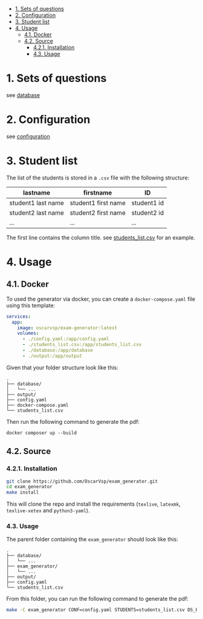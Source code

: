 - [1. Sets of questions](#1-sets-of-questions)
- [2. Configuration](#2-configuration)
- [3. Student list](#3-student-list)
- [4. Usage](#4-usage)
  - [4.1. Docker](#41-docker)
  - [4.2. Source](#42-source)
    - [4.2.1. Installation](#421-installation)
    - [4.3. Usage](#43-usage)


# 1. Sets of questions

see [database](database.md)

# 2. Configuration

see [configuration](configuration.md)

# 3. Student list

The list of the students is stored in a `.csv` file with the following structure:

| lastname           | firstname           | ID          |
| ------------------ | ------------------- | ----------- |
| student1 last name | student1 first name | student1 id |
| student2 last name | student2 first name | student2 id |
| ...                | ...                 | ...         |

The first line contains the column title. see [students_list.csv](../students_list_example.csv) for an example.

# 4. Usage

## 4.1. Docker

To used the generator via docker, you can create a `docker-compose.yaml` file using this template:

```yaml
services:
  app:
    image: oscarvsp/exam-generator:latest
    volumes:
      - ./config.yaml:/app/config.yaml
      - ./students_list.csv:/app/students_list.csv
      - ./database:/app/database
      - ./output:/app/output
```

Given that your folder structure look like this:

```
.
├── database/
│   └── ...
├── output/
├── config.yaml
├── docker-compose.yaml
└── students_list.csv
```

Then run the following command to generate the pdf:

`docker composer up --build`


## 4.2. Source

### 4.2.1. Installation

```sh
git clone https://github.com/OscarVsp/exam_generator.git 
cd exam_generator
make install
```

This will clone the repo and install the requirements (`texlive`, `latexmk`, `texlive-xetex` and `python3-yaml`).

### 4.3. Usage

The parent folder containing the `exam_generator` should look like this:

```
.
├── database/
│   └── ...
├── exam_generator/
│   └── ...
├── output/
├── config.yaml
└── students_list.csv
```

From this folder, you can run the following command to generate the pdf:

```sh
make -C exam_generator CONF=config.yaml STUDENTS=students_list.csv DS_PATH=database/ OUTPUT_PATH=output
```


